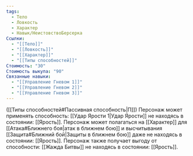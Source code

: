 ```yaml
---
tags:
  - Тело
  - Ловкость
  - Характер
  - Навык/НеистовствоБерсерка
Ссылки:
  - "[[Тело]]"
  - "[[Ловкость]]"
  - "[[Характер]]"
  - "[[Типы способностей]]"
Стоимость: "30"
Стоимость выкупа: "90"
Связанные навыки:
  - "[[Управление Гневом 1]]"
  - "[[Управление Гневом 2]]"
  - "[[Управление Гневом 3]]"
---
```

([[Типы способностей#Пассивная способность|П]]) Персонаж может применять способность: [[Удар Ярости 1|Удар Ярости]] не находясь в состоянии: [[Ярость]].
Персонаж может полагаться на [[Характер]] для [[Атака#Ближнего боя|атак в ближнем бою]] и высчитывания [[Защита#Ближний бой|Защиты в ближнем бою]] даже не находясь в состоянии: [[Ярость]].
Персонаж также получает выгоду от способности: [[Жажда Битвы]] не находясь в состоянии: [[Ярость]]. 

